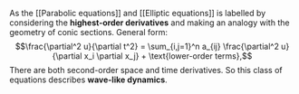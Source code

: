 
As the [[Parabolic equations]] and [[Elliptic equations]] is labelled by considering the **highest-order derivatives** and making an analogy with the geometry of conic sections. 
General form:
$$\frac{\partial^2 u}{\partial t^2} = \sum_{i,j=1}^n a_{ij} \frac{\partial^2 u}{\partial x_i \partial x_j} + \text{lower-order terms},$$
There are both second-order space and time derivatives. So this class of equations describes **wave-like dynamics**.